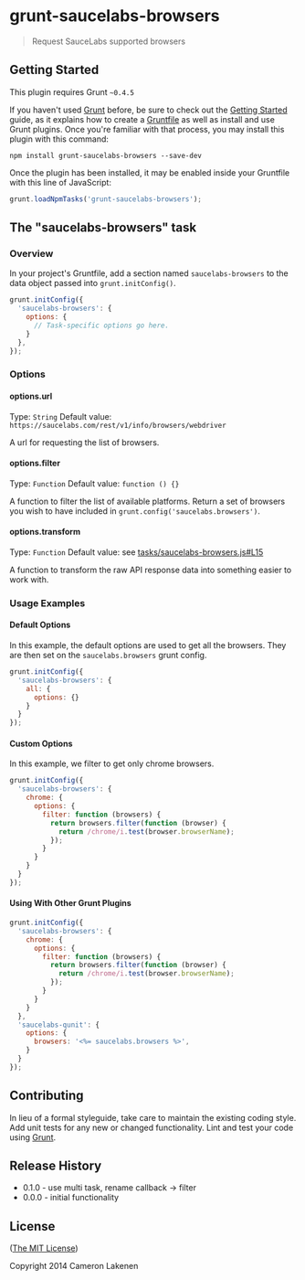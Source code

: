 # grunt-saucelabs-browsers

> Request SauceLabs supported browsers

## Getting Started
This plugin requires Grunt `~0.4.5`

If you haven't used [Grunt](http://gruntjs.com/) before, be sure to check out the [Getting Started](http://gruntjs.com/getting-started) guide, as it explains how to create a [Gruntfile](http://gruntjs.com/sample-gruntfile) as well as install and use Grunt plugins. Once you're familiar with that process, you may install this plugin with this command:

```shell
npm install grunt-saucelabs-browsers --save-dev
```

Once the plugin has been installed, it may be enabled inside your Gruntfile with this line of JavaScript:

```js
grunt.loadNpmTasks('grunt-saucelabs-browsers');
```

## The "saucelabs-browsers" task

### Overview
In your project's Gruntfile, add a section named `saucelabs-browsers` to the data object passed into `grunt.initConfig()`.

```js
grunt.initConfig({
  'saucelabs-browsers': {
    options: {
      // Task-specific options go here.
    }
  },
});
```

### Options

#### options.url
Type: `String`
Default value: `https://saucelabs.com/rest/v1/info/browsers/webdriver`

A url for requesting the list of browsers.

#### options.filter
Type: `Function`
Default value: `function () {}`

A function to filter the list of available platforms. Return a set of browsers you wish to have included in `grunt.config('saucelabs.browsers')`.

#### options.transform
Type: `Function`
Default value: see [tasks/saucelabs-browsers.js#L15](tasks/saucelabs-browsers.js#L15)

A function to transform the raw API response data into something easier to work with.

### Usage Examples

#### Default Options
In this example, the default options are used to get all the browsers. They are then set on the `saucelabs.browsers` grunt config.

```js
grunt.initConfig({
  'saucelabs-browsers': {
    all: {
      options: {}
    }
  }
});
```

#### Custom Options
In this example, we filter to get only chrome browsers.

```js
grunt.initConfig({
  'saucelabs-browsers': {
    chrome: {
      options: {
        filter: function (browsers) {
          return browsers.filter(function (browser) {
            return /chrome/i.test(browser.browserName);
          });
        }
      }
    }
  }
});
```

#### Using With Other Grunt Plugins

```js
grunt.initConfig({
  'saucelabs-browsers': {
    chrome: {
      options: {
        filter: function (browsers) {
          return browsers.filter(function (browser) {
            return /chrome/i.test(browser.browserName);
          });
        }
      }
    }
  },
  'saucelabs-qunit': {
    options: {
      browsers: '<%= saucelabs.browsers %>',
    }
  }
});
```

## Contributing
In lieu of a formal styleguide, take care to maintain the existing coding style. Add unit tests for any new or changed functionality. Lint and test your code using [Grunt](http://gruntjs.com/).

## Release History

- 0.1.0 - use multi task, rename callback -> filter
- 0.0.0 - initial functionality


## License

([The MIT License](LICENSE))

Copyright 2014 Cameron Lakenen
